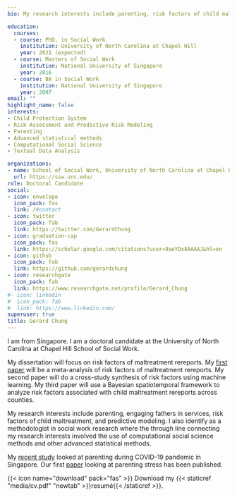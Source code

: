 ```yaml
---
bio: My research interests include parenting, risk factors of child maltreatment, predictive risk modeling, and computational socia science

education:
  courses:
  - course: PhD. in Social Work
    institution: University of North Carolina at Chapel Hill
    year: 2021 (expected)
  - course: Masters of Social Work
    institution: National University of Singapore
    year: 2016
  - course: BA in Social Work
    institution: National University of Singapore
    year: 2007
email: ""
highlight_name: false
interests:
- Child Protection System
- Risk Assessment and Predictive Risk Modeling
- Parenting
- Advanced statistical methods 
- Computational Social Science 
- Textual Data Analysis

organizations:
- name: School of Social Work, University of North Carolina at Chapel Hill
  url: https://ssw.unc.edu/
role: Doctoral Candidate
social:
- icon: envelope
  icon_pack: fas
  link: /#contact
- icon: twitter
  icon_pack: fab
  link: https://twitter.com/GerardChung
- icon: graduation-cap
  icon_pack: fas
  link: https://scholar.google.com/citations?user=9aeYOx8AAAAJ&hl=en
- icon: github
  icon_pack: fab
  link: https://github.com/gerardchung
- icon: researchgate
  icon_pack: fab
  link: https://www.researchgate.net/profile/Gerard_Chung
#- icon: linkedin
#  icon_pack: fab
#  link: https://www.linkedin.com/
superuser: true
title: Gerard Chung
---
```


I am from Singapore. I am a doctoral candidate at the University of North Carolina at Chapel Hill School of Social Work.

My dissertation will focus on risk factors of maltreatment rereports. My 
[first paper](https://gerardchung.shinyapps.io/shiny_metaanalysis_effects/) will be a meta-analysis of risk factors of maltreatment rereports. My second paper will do a cross-study synthesis of risk factors using machine learning. My third paper will use a Bayesian spatiotemporal framework to analyze risk factors associated with child maltreatment rereports across counties. 

My research interests include parenting, engaging fathers in services, risk factors of child maltreatment, and predictive modeling. I also identify as a methodologist in social work research where the through line connecting my research interests involved the use of computational social science methods and other advanced statistical methods.

My [recent study](http://sgcovidparenting.mystrikingly.com/) looked at parenting during COVID-19 pandemic in Singapore. Our first [paper](https://doi.org/10.1007/s10896-020-00200-1) looking at parenting stress has been published. 

{{< icon name="download" pack="fas" >}} Download my {{< staticref "media/cv.pdf" "newtab" >}}resumé{{< /staticref >}}.
